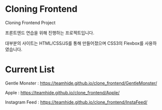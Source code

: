 # Cloning Frontend
Cloning Frontend Project

프론트엔드 연습을 위해 진행하는 프로젝트입니다.

대부분의 사이트는 HTML/CSS/JS를 통해 만들어졌으며 CSS3의 Flexbox를 사용하였습니다.


# Current List

Gentle Monster : https://teamhide.github.io/clone_frontend/GentleMonster/

Apple : https://teamhide.github.io/clone_frontend/Apple/

Instagram Feed : https://teamhide.github.io/clone_frontend/InstaFeed/
